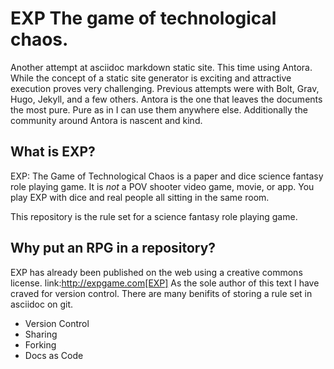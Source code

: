 # EXP The game of technological chaos. 

Another attempt at asciidoc markdown static site.
This time using Antora.
While the concept of a static site generator is exciting and attractive execution proves very challenging.
Previous attempts were with Bolt, Grav, Hugo, Jekyll, and a few others. 
Antora is the one that leaves the documents the most pure. 
Pure as in I can use them anywhere else. 
Additionally the community around Antora is nascent and kind.

## What is EXP?

EXP: The Game of Technological Chaos is a paper and dice science fantasy role playing game. 
It is *not* a POV shooter video game, movie, or app. 
You play EXP with dice and real people all sitting in the same room. 

This repository is the rule set for a science fantasy role playing game. 

## Why put an RPG in a repository?

EXP has already been published on the web using a creative commons license.
link:http://expgame.com[EXP]
As the sole author of this text I have craved for version control. 
There are many benifits of storing a rule set in asciidoc on git.

* Version Control
* Sharing 
* Forking
* Docs as Code
